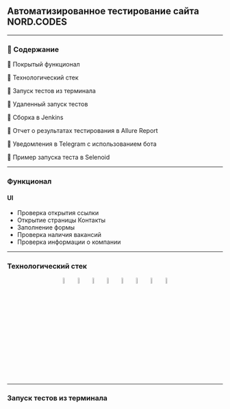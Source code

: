 ## Автоматизированное тестирование сайта NORD.CODES
____
### :large_blue_circle: Содержание
:wrench: Покрытый функционал

:wrench: Технологический стек

:wrench: Запуск тестов из терминала

:wrench: Удаленный запуск тестов

:wrench: Сборка в Jenkins

:wrench: Отчет о результатах тестирования в Allure Report

:wrench: Уведомления в Telegram с использованием бота

:wrench: Пример запуска теста в Selenoid
____
### Функционал
#### UI
- Проверка открытия ссылки
- Открытие страницы Контакты
- Заполнение формы
- Проверка наличия вакансий
- Проверка информации о компании
____    
### Технологический стек

<p align="center">
<img width="6%" title="IntelliJ IDEA" src="https://starchenkov.pro/qa-guru/img/skills/Intelij_IDEA.svg">
<img width="6%" title="Java" src="https://starchenkov.pro/qa-guru/img/skills/Java.svg">
<img width="6%" title="Selenide" src="https://starchenkov.pro/qa-guru/img/skills/Selenide.svg">
<img width="6%" title="Selenoid" src="https://starchenkov.pro/qa-guru/img/skills/Selenoid.svg">
<img width="6%" title="Allure Report" src="https://starchenkov.pro/qa-guru/img/skills/Allure_Report.svg">
<img width="6%" title="Gradle" src="https://starchenkov.pro/qa-guru/img/skills/Gradle.svg">
<img width="6%" title="JUnit5" src="https://starchenkov.pro/qa-guru/img/skills/JUnit5.svg">
<img width="6%" title="Jenkins" src="https://starchenkov.pro/qa-guru/img/skills/Jenkins.svg">
</p>

____
### Запуск тестов из терминала
